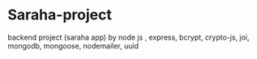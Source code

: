 # Saraha-project
backend project (saraha app) by node js , express, bcrypt, crypto-js, joi, mongodb, mongoose, nodemailer, uuid
